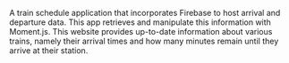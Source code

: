 A train schedule application that incorporates Firebase to host arrival and departure data. This app retrieves and manipulate this information with Moment.js. This website provides up-to-date information about various trains, namely their arrival times and how many minutes remain until they arrive at their station.
